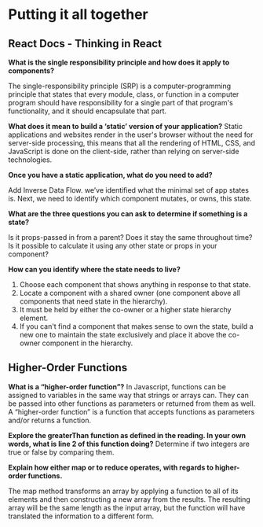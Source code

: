 # Putting it all together


## React Docs - Thinking in React

**What is the single responsibility principle and how does it apply to components?** 

The single-responsibility principle (SRP) is a computer-programming principle that states that every module, class, or function in a computer program should have responsibility for a single part of that program's functionality, and it should encapsulate that part.

**What does it mean to build a ‘static’ version of your application?**
Static applications and websites render in the user's browser without the need for server-side processing, this means that all the rendering of HTML, CSS, and JavaScript is done on the client-side, rather than relying on server-side technologies.

 **Once you have a static application, what do you need to add?**

Add Inverse Data Flow.
we’ve identified what the minimal set of app states is. Next, we need to identify which component mutates, or owns, this state.


**What are the three questions you can ask to determine if something is a state?**

Is it props-passed in from a parent?
Does it stay the same throughout time?
Is it possible to calculate it using any other state or props in your component?

 **How can you identify where the state needs to live?**

1) Choose each component that shows anything in response to that state. 
2) Locate a component with a shared owner (one component above all components that need state in the hierarchy).
 3) It must be held by either the co-owner or a higher state hierarchy element. 
4) If you can't find a component that makes sense to own the state, build a new one to maintain the state exclusively and place it above the co-owner component in the hierarchy.

## Higher-Order Functions

**What is a “higher-order function”?**
In Javascript, functions can be assigned to variables in the same way that strings or arrays can. They can be passed into other functions as parameters or returned from them as well. A “higher-order function” is a function that accepts functions as parameters and/or returns a function.


**Explore the greaterThan function as defined in the reading. In your own words, what is line 2 of this function doing?**
Determine if two integers are true or false by comparing them.


**Explain how either map or to reduce operates, with regards to higher-order functions.**

The map method transforms an array by applying a function to all of its elements and then constructing a new array from the results. The resulting array will be the same length as the input array, but the function will have translated the information to a different form.

